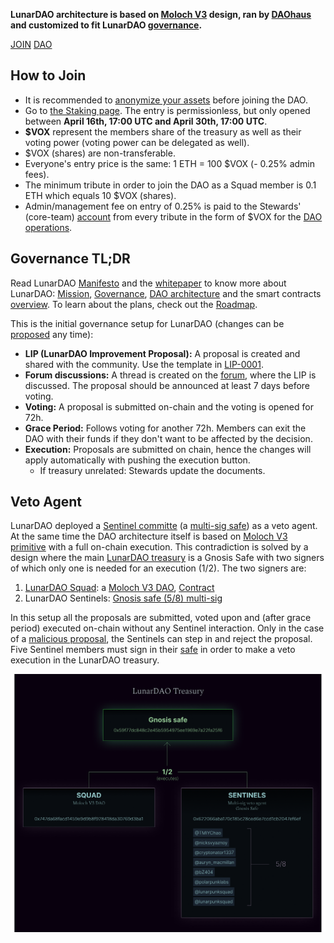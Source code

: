 
**LunarDAO architecture is based on [Moloch V3](https://github.com/Moloch-Mystics/Baal) design, ran by [DAOhaus](https://daohaus.club/moloch) and customized to fit LunarDAO [governance](https://github.com/lunardao/dao).**

<!---BUTTONS:--->

[JOIN](https://join.lunardao.net) [DAO](https://admin.daohaus.fun/#/molochv3/0x1/0x747da68facd1459e9d9b8f928418da30769d3ba1)


## How to Join

- It is recommended to [anonymize your assets](https://wiki.lunardao.net/anonymizing_assets.html) before joining the DAO.
- Go to [the Staking page](https://join.lunardao.net). The entry is permissionless, but only opened between **April 16th, 17:00 UTC and April 30th, 17:00 UTC**.
- **$VOX** represent the members share of the treasury as well as their voting power (voting power can be delegated as well).
- $VOX (shares) are non-transferable.
- Everyone's entry price is the same: 1 ETH = 100 $VOX (- 0.25% admin fees).
- The minimum tribute in order to join the DAO as a Squad member is 0.1 ETH which equals 10 $VOX (shares).  
- Admin/management fee on entry of 0.25% is paid to the Stewards' (core-team) [account](https://app.safe.global/home?safe=eth:0xAb501a8Eb58c9780eb04D683feB504fcE391A2DD) from every tribute in the form of $VOX for the [DAO operations](https://github.com/lunardao/dao#stewards).

## Governance TL;DR

Read LunarDAO [Manifesto](https://wiki.lunardao.net) and the [whitepaper](https://github.com/lunardao/dao) to know more about LunarDAO: [Mission](https://github.com/lunardao/dao#mission), [Governance](https://github.com/lunardao/dao#governance), [DAO architecture](https://github.com/lunardao/dao#lunardao-architecture) and the smart contracts [overview](https://github.com/lunardao/dao/blob/master/README.md#contracts). To learn about the plans, check out the [Roadmap](https://lunardao.net/roadmap.html). 

This is the initial governance setup for LunarDAO (changes can be [proposed](https://admin.daohaus.fun/#/molochv3/0x1/0x747da68facd1459e9d9b8f928418da30769d3ba1/proposals) any time):

- **LIP (LunarDAO Improvement Proposal):** A proposal is created and shared with the community. Use the template in [LIP-0001](https://github.com/lunardao/lip/blob/main/lip-0001.md).  
- **Forum discussions:** A thread is created on the [forum](https://forum.lunardao.net/c/proposals), where the LIP is discussed. The proposal should be announced at least 7 days before voting.
- **Voting:** A proposal is submitted on-chain and the voting is opened for 72h.
- **Grace Period:** Follows voting for another 72h. Members can exit the DAO with their funds if they don't want to be affected by the decision.  
- **Execution:** Proposals are submitted on chain, hence the changes will apply automatically with pushing the execution button.   
    - If treasury unrelated: Stewards update the documents.

## Veto Agent

LunarDAO deployed a [Sentinel committe](https://github.com/lunardao/dao#sentinels) (a [multi-sig safe](https://app.safe.global/home?safe=eth:0x622066aBA170c185c28cED6E7ccd1cB2047ef6ef))  as a veto agent. At the same time the DAO architecture itself is based on [Moloch V3 primitive](https://github.com/lunardao/dao#moloch-v3) with a full on-chain execution. This contradiction is solved by a design where the main [LunarDAO treasury](https://app.safe.global/settings/setup?safe=eth:0x59f77dc848c2e45b5954975ee1969e7a22fa25f6) is a Gnosis Safe with two signers of which only one is needed for an execution (1/2). The two signers are:

1. [LunarDAO Squad](https://github.com/lunardao/dao#squad): a [Moloch V3 DAO](https://github.com/lunardao/dao#moloch-v3), [Contract](https://etherscan.io/address/0x747DA68Facd1459E9D9b8f928418DA30769D3Ba1)
2. LunarDAO Sentinels: [Gnosis safe (5/8) multi-sig](https://app.safe.global/home?safe=eth:0x622066aBA170c185c28cED6E7ccd1cB2047ef6ef)

In this setup all the proposals are submitted, voted upon and (after grace period) executed on-chain without any Sentinel interaction. Only in the case of a [malicious proposal](https://github.com/lunardao/dao#sentinels), the Sentinels can step in and reject the proposal. Five Sentinel members must sign in their [safe](https://app.safe.global/home?safe=eth:0x622066aBA170c185c28cED6E7ccd1cB2047ef6ef) in order to make a veto execution in the LunarDAO treasury. 

![](https://github.com/lunardao/dao/raw/master/pic/diagram_treasury.png)
